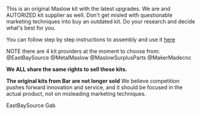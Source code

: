 This is an original Maslow kit with the latest upgrades.
We are and AUTORIZED kit supplier as well. Don't get misled with questionable marketing techniques into buy an outdated kit. Do your research and decide what's best for you.

You can follow step by step instructions to assembly and use it [here](https://www.maslowcnc.com/assemblyguide)

NOTE there are 4 kit providers at the moment to choose from:
@EastBaySource
@MetalMaslow
@MaslowSurplusParts
@MakerMadecnc

**We ALL share the same rights to sell these kits.**

**The original kits from Bar are not longer sold**
We believe competition pushes forward innovation and service, and it should be focused in the actual product, not on misleading marketing techniques.

EastBaySource
Gab


